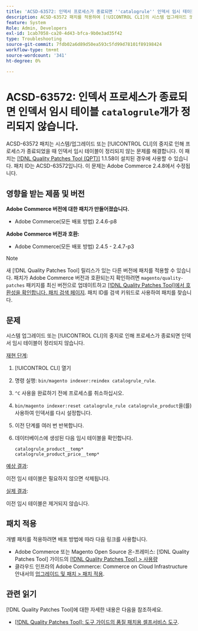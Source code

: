 ```yaml
---
title: 'ACSD-63572: 인덱서 프로세스가 종료되면 ''catalogrule'' 인덱서 임시 테이블이 정리되지 않음'
description: ACSD-63572 패치를 적용하여 [!UICONTROL CLI]의 시스템 업그레이드 또는 중지로 인해 프로세스가 종료될 때 인덱서 테이블이 정리되지 않는 Adobe Commerce 문제를 해결합니다.
feature: System
Role: Admin, Developers
exl-id: 1cab7058-ca20-4d43-bfca-9b0e3ad35f42
type: Troubleshooting
source-git-commit: 7fdb02a6d89d50ea593c5fd99d78101f89198424
workflow-type: tm+mt
source-wordcount: '341'
ht-degree: 0%

---
```


# ACSD-63572: 인덱서 프로세스가 종료되면 인덱서 임시 테이블 `catalogrule`개가 정리되지 않습니다.

ACSD-63572 패치는 시스템/업그레이드 또는 [!UICONTROL CLI]의 중지로 인해 프로세스가 종료되었을 때 인덱서 임시 테이블이 정리되지 않는 문제를 해결합니다. 이 패치는 [[!DNL Quality Patches Tool (QPT)]](/help/tools/quality-patches-tool/quality-patches-tool-to-self-serve-quality-patches.md) 1.1.58이 설치된 경우에 사용할 수 있습니다. 패치 ID는 ACSD-63572입니다. 이 문제는 Adobe Commerce 2.4.8에서 수정됩니다.

## 영향을 받는 제품 및 버전

**Adobe Commerce 버전에 대한 패치가 만들어졌습니다.**

* Adobe Commerce(모든 배포 방법) 2.4.6-p8

**Adobe Commerce 버전과 호환:**

* Adobe Commerce(모든 배포 방법) 2.4.5 - 2.4.7-p3

>[!NOTE]
>
>새 [!DNL Quality Patches Tool] 릴리스가 있는 다른 버전에 패치를 적용할 수 있습니다. 패치가 Adobe Commerce 버전과 호환되는지 확인하려면 `magento/quality-patches` 패키지를 최신 버전으로 업데이트하고 [[!DNL Quality Patches Tool]에서 호환성을 확인합니다. 패치 검색 페이지](https://experienceleague.adobe.com/tools/commerce-quality-patches/index.html). 패치 ID를 검색 키워드로 사용하여 패치를 찾습니다.

## 문제

시스템 업그레이드 또는 [!UICONTROL CLI]의 중지로 인해 프로세스가 종료되면 인덱서 임시 테이블이 정리되지 않습니다.

<u>재현 단계</u>:

1. [!UICONTROL CLI] 열기
1. 명령 실행: `bin/magento indexer:reindex catalogrule_rule`.
1. `^C` 사용을 완료하기 전에 프로세스를 취소하십시오.
1. `bin/magento indexer:reset catalogrule_rule catalogrule_product`을(를) 사용하여 인덱서를 다시 설정합니다.
1. 이전 단계를 여러 번 반복합니다.
1. 데이터베이스에 생성된 다음 임시 테이블을 확인합니다.

   ```
   catalogrule_product__temp*
   catalogrule_product_price__temp*
   ```

<u>예상 결과</u>:

이전 임시 테이블은 필요하지 않으면 삭제됩니다.

<u>실제 결과</u>:

이전 임시 테이블은 제거되지 않습니다.

## 패치 적용

개별 패치를 적용하려면 배포 방법에 따라 다음 링크를 사용합니다.

* Adobe Commerce 또는 Magento Open Source 온-프레미스: [!DNL Quality Patches Tool] 가이드의 [[!DNL Quality Patches Tool] > 사용량](/help/tools/quality-patches-tool/usage.md)
* 클라우드 인프라의 Adobe Commerce: Commerce on Cloud Infrastructure 안내서의 [업그레이드 및 패치 > 패치 적용](https://experienceleague.adobe.com/docs/commerce-cloud-service/user-guide/develop/upgrade/apply-patches.html).

## 관련 읽기

[!DNL Quality Patches Tool]에 대한 자세한 내용은 다음을 참조하세요.

* [[!DNL Quality Patches Tool]: 도구 가이드의 품질 패치용 셀프서비스 도구](/help/tools/quality-patches-tool/quality-patches-tool-to-self-serve-quality-patches.md).
